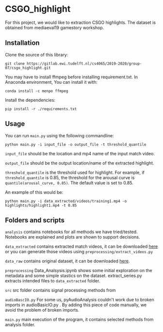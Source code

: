 # CSGO_highlight

For this project, we would like to extraction CSGO highlights. 
The dataset is obtained from mediaeval19 gamestory workshop.

## Installation
Clone the source of this library:

```git clone https://gitlab.ewi.tudelft.nl/cs4065/2019-2020/group-07/csgo_highlight.git```

You may have to install ffmpeg before installing requirement.txt. In Anaconda environment, You can install it with:
 
 ```conda install -c menpo ffmpeg```

Install the dependencies:

```pip install -r ./requirements.txt``` 



## Usage

You can run ```main.py``` using the following commandline:

```python main.py -i input_file -o output_file -t threshold_quantile```

```input_file``` should be the location and mp4 name of the input match video. 

```output_file``` should be the output location/name of the extracted highlight.

```threshold_quantile``` is the threshold used for highlight. For example, if ```threshold_quantile``` is 0.85, the threshold for the arousal curve is ```quantile(arousal_curve, 0.85)```. The default value is set to 0.85. 

An example of this would be: 

```python main.py -i data_extracted/videos/training1.mp4 -o highlights/highlight1.mp4 -t 0.85```

## Folders and scripts
```analysis``` contains notebooks for all methods we have tried/tested. Notebooks are explained and plots are shown to support decisions.

```data_extracted```  contains extracted match videos, it can be downloaded [here](https://drive.google.com/drive/folders/1u1hSfAGRgzRiJD1nyTPb7IAYJKDKyyUI?usp=sharing) or you can generate those videos using ```preprocessing/extract_videos.py``` 

```data_raw``` contains original dataset, it can be downloaded [here](https://drive.google.com/drive/folders/1u1hSfAGRgzRiJD1nyTPb7IAYJKDKyyUI?usp=sharing).

```preprocessing``` Data_Analsysis.ipynb shows some initial exploration on the metadata and some simple stastics on the dataset. extract_series.py extracts intended files to ```data_extracted``` folder. 

```src``` src folder contains signal processing methods from 

```audioBascIO.py``` For some us, pyAudioAnalysis couldn't work due to broken imports in audioBasicIO.py . By adding this piece of code manually, we avoid the problem of broken imports.   

```main.py``` main execution of the program, it contains selected methods from analysis folder.

